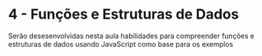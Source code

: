 # 4 - Funções e Estruturas de Dados

Serão desesenvolvidas nesta aula habilidades para compreender funções e estruturas de dados usando JavaScript como base para os exemplos


